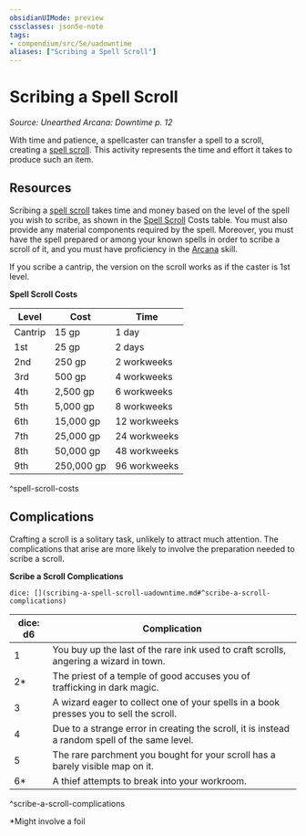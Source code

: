 ```yaml
---
obsidianUIMode: preview
cssclasses: json5e-note
tags:
- compendium/src/5e/uadowntime
aliases: ["Scribing a Spell Scroll"]
---
```

# Scribing a Spell Scroll
*Source: Unearthed Arcana: Downtime p. 12* 

With time and patience, a spellcaster can transfer a spell to a scroll, creating a [spell scroll](/Systems/5e/items/spell-scroll.md). This activity represents the time and effort it takes to produce such an item.

## Resources

Scribing a [spell scroll](/Systems/5e/items/spell-scroll.md) takes time and money based on the level of the spell you wish to scribe, as shown in the [Spell Scroll](/Systems/5e/items/spell-scroll.md) Costs table. You must also provide any material components required by the spell. Moreover, you must have the spell prepared or among your known spells in order to scribe a scroll of it, and you must have proficiency in the [Arcana](/Systems/5e/rules/skills.md#Arcana) skill.

If you scribe a cantrip, the version on the scroll works as if the caster is 1st level.

**Spell Scroll Costs**

| Level | Cost | Time |
|-------|------|------|
| Cantrip | 15 gp | 1 day |
| 1st | 25 gp | 2 days |
| 2nd | 250 gp | 2 workweeks |
| 3rd | 500 gp | 4 workweeks |
| 4th | 2,500 gp | 6 workweeks |
| 5th | 5,000 gp | 8 workweeks |
| 6th | 15,000 gp | 12 workweeks |
| 7th | 25,000 gp | 24 workweeks |
| 8th | 50,000 gp | 48 workweeks |
| 9th | 250,000 gp | 96 workweeks |
^spell-scroll-costs

## Complications

Crafting a scroll is a solitary task, unlikely to attract much attention. The complications that arise are more likely to involve the preparation needed to scribe a scroll.

**Scribe a Scroll Complications**

`dice: [](scribing-a-spell-scroll-uadowntime.md#^scribe-a-scroll-complications)`

| dice: d6 | Complication |
|----------|--------------|
| 1 | You buy up the last of the rare ink used to craft scrolls, angering a wizard in town. |
| 2* | The priest of a temple of good accuses you of trafficking in dark magic. |
| 3 | A wizard eager to collect one of your spells in a book presses you to sell the scroll. |
| 4 | Due to a strange error in creating the scroll, it is instead a random spell of the same level. |
| 5 | The rare parchment you bought for your scroll has a barely visible map on it. |
| 6* | A thief attempts to break into your workroom. |
^scribe-a-scroll-complications

*Might involve a foil